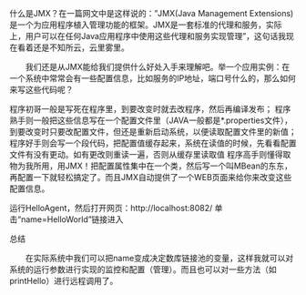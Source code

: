 什么是JMX？在一篇网文中是这样说的：”JMX(Java Management Extensions)是一个为应用程序植入管理功能的框架。JMX是一套标准的代理和服务，实际上，用户可以在任何Java应用程序中使用这些代理和服务实现管理”，这句话我现在看着还是不知所云，云里雾里。

　　我们还是从JMX能给我们提供什么好处入手来理解吧。举一个应用实例：在一个系统中常常会有一些配置信息，比如服务的IP地址，端口号什么的，那么如何来写这些代码呢？

程序初哥一般是写死在程序里，到要改变时就去改程序，然后再编译发布；
程序熟手则一般把这些信息写在一个配置文件里（JAVA一般都是*.properties文件），到要改变时只要改配置文件，但还是重新启动系统，以便读取配置文件里的新值；
程序好手则会写一个段代码，把配置值缓存起来，系统在读值的时候，先看看配置文件有没有更动。如有更改则重读一遍，否则从缓存里读取值
程序高手则懂得取物为我所用，用JMX！把配置属性集中在一个类，然后写一个叫MBean的东东，再配置一下就轻松搞定了。而且JMX自动提供了一个WEB页面来给你来改变这些配置信息。

运行HelloAgent，然后打开网页：http://localhost:8082/ 
单击“name=HelloWorld”链接进入

总结

　　在实际系统中我们可以把name变成决定数库链接池的变量，这样我就可以对系统的运行参数进行实现的监控和配置（管理）。而且也可以对一些方法（如printHello）进行远程调用了。
